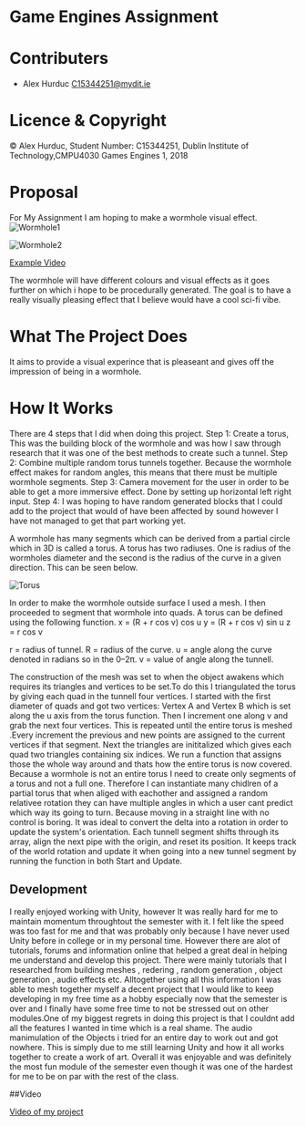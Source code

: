 # Game Engines Assignment
 
# Contributers
- Alex Hurduc <C15344251@mydit.ie>

# Licence & Copyright

© Alex Hurduc, Student Number: C15344251, Dublin Institute of Technology,CMPU4030 Games Engines 1, 2018

# Proposal

For My Assignment I am hoping to make a wormhole visual effect.
![Wormhole1](https://dw8stlw9qt0iz.cloudfront.net/r25sg1lOA7WS_me9ltpM9kQGBQc=/fit-in/800x450/filters:format(jpeg):quality(75)/curiosity-data.s3.amazonaws.com/images/content/landscape/standard/cd821afb-8917-4b69-e892-545c22d1dbcd.png)

![Wormhole2](https://news.bitcoin.com/wp-content/uploads/2018/08/WH.jpg)

[Example Video](https://youtu.be/2oUNc_9NFvU)

The wormhole will have different colours and visual effects as it goes further on which i hope to be procedurally generated.
The goal is to have a really visually pleasing effect that I believe would have a cool sci-fi vibe.

# What The Project Does

It aims to provide a visual experince that is pleaseant and gives off the impression of being in a wormhole.

# How It Works

There are 4 steps that I did when doing this project.
Step 1:  Create a torus, This was the building block of the wormhole and was how I saw through research that it was one of the best methods to create such a tunnel.
Step 2:  Combine multiple random torus tunnels together. Because the wormhole effect makes for random angles, this means that there must be multiple wormhole segments.
Step 3:  Camera movement for the user in order to be able to get a more immersive effect. Done by setting up horizontal left right input.
Step 4:  I was hoping to have random generated blocks that I could add to the project that would of have been affected by sound however I have not managed to get that part working yet.

A wormhole has many segments which can be derived from a partial circle which in 3D is called a torus. A torus has two radiuses. One is radius of the wormholes diameter and the second is the radius of the curve in a given direction.
This can be seen below.



![Torus](https://i.ytimg.com/vi/viBUNh82YEc/hqdefault.jpg)



In order to make the wormhole outside surface I used a mesh. I then proceeded to segment that wormhole into quads.
A torus can be defined using the following function.
x = (R + r cos v) cos u
y = (R + r cos v) sin u
z = r cos v
 
 r = radius of tunnel. 
 R = radius of the curve.
 u = angle along the curve denoted in radians so in the 0–2π.
 v = value of angle along the tunnell.
 
 The construction of  the mesh was set to when the object awakens which requires its triangles and vertices to be set.To do this I triangulated the torus by giving each quad in the tunnell four vertices.
 I started with the first diameter of quads and got two vertices: Vertex A and Vertex B which is set along the u axis from the torus function. Then I increment one along v and grab the next four vertices. 
 This is repeated until the entire torus is meshed .Every increment the previous and new points are assigned to the current vertices if that segment.
 Next the triangles are inititalized which gives each quad two triangles containing six indices. We run a function that assigns those the whole way around and thats how the entire torus is now covered.
 Because a wormhole is not an entire torus I need to create only segments of a torus and not a full one. Therefore I can instantiate many chidlren of a partial torus that when aliged with eachother and assigned a random relativee rotation they can have multiple angles in which a user cant predict which way its going to turn.
 Because moving in a straight line with no control is boring. It was ideal to convert the delta into a rotation in order to update the system's orientation. Each tunnell segment shifts through its array, align the next pipe with the origin, and reset its position.
It keeps track of the world rotation and update it when going into a new tunnel segment by running the function in both Start and Update.

## Development

I really enjoyed working with Unity, however It was really hard for me to maintain momentum throughtout the semester with it. I felt like the speed was too fast for me and that was probably only because I have never used Unity
before in college or in my personal time. However there are alot of tutorials, forums and information online that helped a great deal in helping me understand and develop this project. There were mainly tutorials that I researched from building meshes , redering , random generation , object generation , audio effects etc. 
Alltogether using all this information I was able to mesh together myself a decent project that I would like to keep developing in my free time as a hobby especially now that the semester is over and I finally have some free time to not be stressed out on
other modules.One of my biggest regrets in doing this project is that I couldnt add all the features I wanted in time which is a real shame. The audio manimulation of the Objects i tried for an entire day to work out and got nowhere. 
This is simply due to me still learning Unity and how it all works together to create a work of art.
Overall it was enjoyable and was definitely the most fun module of the semester even though it was one of the hardest for me to be on par with the rest of the class.

##Video

[Video of my project](https://youtu.be/2oUNc_9NFvU)
